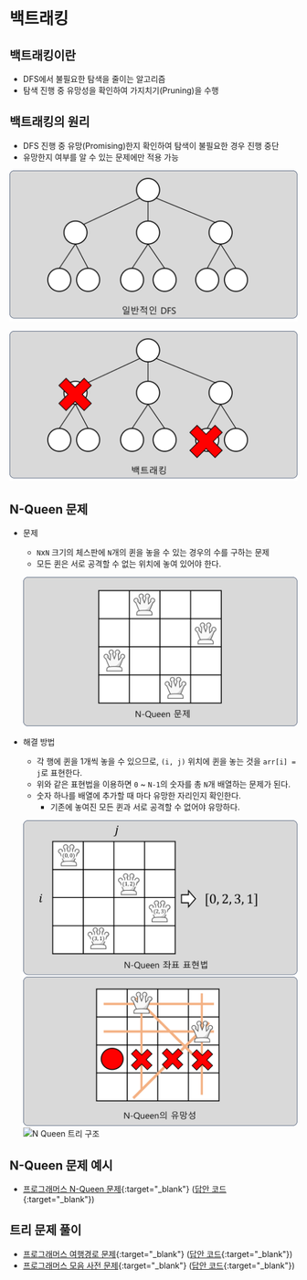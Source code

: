 # 백트래킹

## 백트래킹이란

- DFS에서 불필요한 탐색을 줄이는 알고리즘
- 탐색 진행 중 유망성을 확인하여 가지치기(Pruning)을 수행

## 백트래킹의 원리

- DFS 진행 중 유망(Promising)한지 확인하여 탐색이 불필요한 경우 진행 중단
- 유망한지 여부를 알 수 있는 문제에만 적용 가능

![일반 DFS](img/section3/1.png)

![백트래킹](img/section3/2.png)

## N-Queen 문제

- 문제
    - `N`x`N` 크기의 체스판에 `N`개의 퀸을 놓을 수 있는 경우의 수를 구하는 문제
    - 모든 퀸은 서로 공격할 수 없는 위치에 놓여 있어야 한다.

  ![N Queen](img/section3/3.png)

- 해결 방법
    - 각 행에 퀸을 1개씩 놓을 수 있으므로, `(i, j)` 위치에 퀸을 놓는 것을 `arr[i] = j`로 표현한다.
    - 위와 같은 표현법을 이용하면 `0` ~ `N-1`의 숫자를 총 `N`개 배열하는 문제가 된다.
    - 숫자 하나를 배열에 추가할 때 마다 유망한 자리인지 확인한다.
        - 기존에 놓여진 모든 퀸과 서로 공격할 수 없어야 유망하다.

  ![N Queen 표현법](img/section3/4.png)
  ![N Queen 유망성](img/section3/5.png)
  ![N Queen 트리 구조](img/section3/6.png)

## N-Queen 문제 예시

- [프로그래머스 N-Queen 문제](https://school.programmers.co.kr/learn/courses/30/lessons/12952){:target="_blank"} ([답안 코드](https://github.com/abel-shin/pccp-java/blob/main/src/day4/Solution3.java){:target="_blank"})


## 트리 문제 풀이

- [프로그래머스 여행경로 문제](https://school.programmers.co.kr/learn/courses/30/lessons/43164){:target="_blank"} ([답안 코드](https://github.com/abel-shin/pccp-java/blob/main/src/day4/Solution4.java){:target="_blank"})
- [프로그래머스 모음 사전 문제](https://school.programmers.co.kr/learn/courses/30/lessons/84512){:target="_blank"} ([답안 코드](https://github.com/abel-shin/pccp-java/blob/main/src/day4/Solution5.java){:target="_blank"})